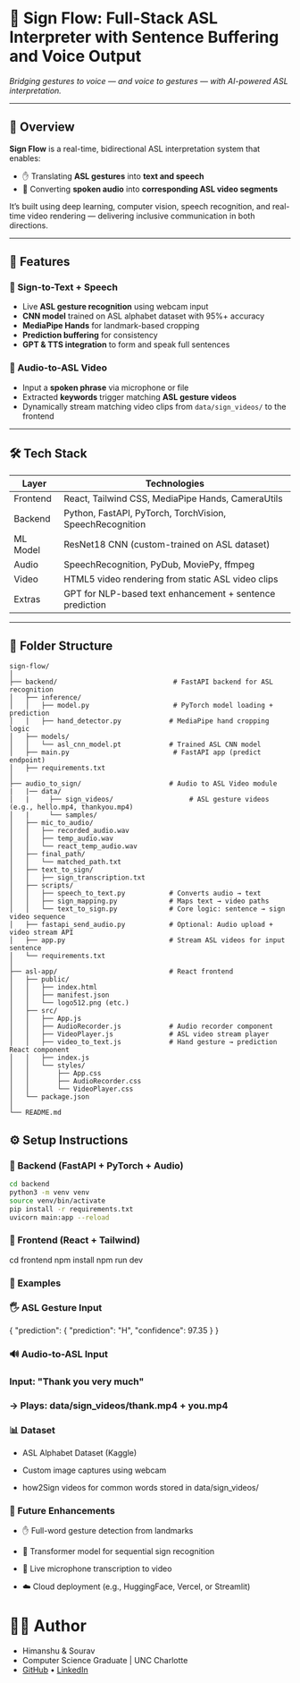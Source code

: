# 🤟 Sign Flow: Full-Stack ASL Interpreter with Sentence Buffering and Voice Output

*Bridging gestures to voice — and voice to gestures — with AI-powered ASL interpretation.*

---

## 📌 Overview

**Sign Flow** is a real-time, bidirectional ASL interpretation system that enables:

- ✋ Translating **ASL gestures** into **text and speech**
- 🎤 Converting **spoken audio** into **corresponding ASL video segments**

It’s built using deep learning, computer vision, speech recognition, and real-time video rendering — delivering inclusive communication in both directions.

---

## 🚀 Features

### 🎥 Sign-to-Text + Speech

- Live **ASL gesture recognition** using webcam input
- **CNN model** trained on ASL alphabet dataset with 95%+ accuracy
- **MediaPipe Hands** for landmark-based cropping
- **Prediction buffering** for consistency
- **GPT & TTS integration** to form and speak full sentences

### 🔁 Audio-to-ASL Video

- Input a **spoken phrase** via microphone or file
- Extracted **keywords** trigger matching **ASL gesture videos**
- Dynamically stream matching video clips from `data/sign_videos/` to the frontend

---

## 🛠️ Tech Stack

| Layer        | Technologies                                       |
|--------------|----------------------------------------------------|
| Frontend     | React, Tailwind CSS, MediaPipe Hands, CameraUtils |
| Backend      | Python, FastAPI, PyTorch, TorchVision, SpeechRecognition |
| ML Model     | ResNet18 CNN (custom-trained on ASL dataset)       |
| Audio        | SpeechRecognition, PyDub, MoviePy, ffmpeg          |
| Video        | HTML5 video rendering from static ASL video clips  |
| Extras       | GPT for NLP-based text enhancement + sentence prediction |

---

## 📂 Folder Structure
```
sign-flow/
│
├── backend/                             # FastAPI backend for ASL recognition
│   ├── inference/
│   │   ├── model.py                     # PyTorch model loading + prediction
│   │   ├── hand_detector.py            # MediaPipe hand cropping logic
│   ├── models/
│   │   └── asl_cnn_model.pt            # Trained ASL CNN model
│   ├── main.py                          # FastAPI app (predict endpoint)
│   ├── requirements.txt
│
├── audio_to_sign/                      # Audio to ASL Video module
|   |── data/
│   |     ├── sign_videos/                   # ASL gesture videos (e.g., hello.mp4, thankyou.mp4)
│   |     └── samples/ 
│   ├── mic_to_audio/
│   │   ├── recorded_audio.wav
│   │   ├── temp_audio.wav
│   │   └── react_temp_audio.wav
│   ├── final_path/
│   │   └── matched_path.txt
│   ├── text_to_sign/
│   │   ├── sign_transcription.txt
│   ├── scripts/
│   │   ├── speech_to_text.py           # Converts audio → text
│   │   ├── sign_mapping.py             # Maps text → video paths
│   │   └── text_to_sign.py             # Core logic: sentence → sign video sequence
│   ├── fastapi_send_audio.py           # Optional: Audio upload + video stream API
│   ├── app.py                          # Stream ASL videos for input sentence
│   └── requirements.txt
│
├── asl-app/                            # React frontend
│   ├── public/
│   │   ├── index.html
│   │   ├── manifest.json
│   │   └── logo512.png (etc.)
│   ├── src/
│   │   ├── App.js
│   │   ├── AudioRecorder.js            # Audio recorder component
│   │   ├── VideoPlayer.js              # ASL video stream player
│   │   ├── video_to_text.js            # Hand gesture → prediction React component
│   │   ├── index.js
│   │   └── styles/
│   │       ├── App.css
│   │       ├── AudioRecorder.css
│   │       └── VideoPlayer.css
│   └── package.json
│
└── README.md

```


## ⚙️ Setup Instructions

### 🔹 Backend (FastAPI + PyTorch + Audio)
```bash
cd backend
python3 -m venv venv
source venv/bin/activate
pip install -r requirements.txt
uvicorn main:app --reload
```


### 🔹 Frontend (React + Tailwind)

cd frontend
npm install
npm run dev



### 🧪 Examples
### 🖐️ ASL Gesture Input

{
  "prediction": {
    "prediction": "H",
    "confidence": 97.35
  }
}


### 🔊 Audio-to-ASL Input
### Input: "Thank you very much"
### → Plays: data/sign_videos/thank.mp4 + you.mp4


### 📊 Dataset
- ASL Alphabet Dataset (Kaggle)

- Custom image captures using webcam

- how2Sign videos for common words stored in data/sign_videos/

### 🔮 Future Enhancements
- ✋ Full-word gesture detection from landmarks

- 🧠 Transformer model for sequential sign recognition

- 🎤 Live microphone transcription to video

- ☁️ Cloud deployment (e.g., HuggingFace, Vercel, or Streamlit)

# 🧑‍💻 Author
- Himanshu & Sourav
- Computer Science Graduate | UNC Charlotte
- [GitHub](https://github.com/garud24) • [LinkedIn](https://www.linkedin.com/in/himanshu-garud/)

